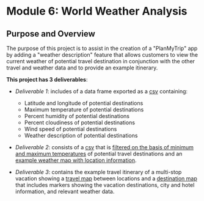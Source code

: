 # Module 6: World Weather Analysis

## Purpose and Overview 
The purpose of this project is to assist in the creation of a "PlanMyTrip" app by adding a "weather description" 
feature that allows customers to view the current weather of potential travel destination in conjunction with the other
travel and weather data and to provide an example itinerary.

__This project has 3 deliverables__:

* *Deliverable 1*: includes of a data frame exported as a [csv](https://github.com/laurlen2112/World_Weather_Analysis/blob/main/Resources/Del%201%20CSV.png) containing:
	* Latitude and longitude of potential destinations
	* Maximum temperature of potential destinations
	* Percent humidity of potential destinations
	* Percent cloudiness of potential destinations
	* Wind speed of potential destinations
	* Weather description of potential destinations

* *Deliverable 2*: consists of a [csv](https://github.com/laurlen2112/World_Weather_Analysis/blob/main/Resources/del%202%20csv.png) that is [filtered on the basis of minimum and maximum temperatures](https://github.com/laurlen2112/World_Weather_Analysis/blob/main/Resources/Del%202%20code%20box.png) of potential travel destinations and an [example weather map with location information](https://github.com/laurlen2112/World_Weather_Analysis/blob/main/Resources/WeatherPy_vacation_map%20copy.png).

* *Deliverable 3*: contains the example travel itinerary of a multi-stop vacation showing a [travel map](https://github.com/laurlen2112/World_Weather_Analysis/blob/main/Resources/WeatherPy_travel_map%20copy.png) between locations and a [destination map](https://github.com/laurlen2112/World_Weather_Analysis/blob/main/Resources/WeatherPy_travel_map_markers_large%20copy.png) that includes markers showing the vacation destinations, city and hotel information, and relevant  weather data.
